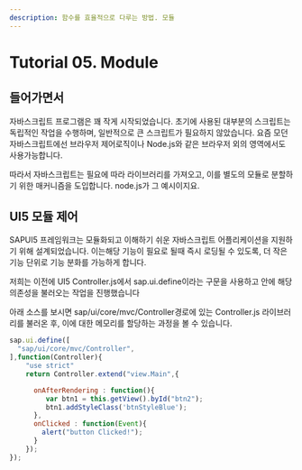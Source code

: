 ```yaml
---
description: 함수를 효율적으로 다루는 방법. 모듈
---
```


# Tutorial 05. Module

## 들어가면서

자바스크립트 프로그램은 꽤 작게 시작되었습니다. 초기에 사용된 대부분의 스크립트는 독립적인 작업을 수행하며, 일반적으로 큰 스크립트가 필요하지 않았습니다. 요즘 모던 자바스크립트에선 브라우저 제어로직이나 Node.js와 같은 브라우저 외의 영역에서도 사용가능합니다.

따라서 자바스크립트는 필요에 따라 라이브러리를 가져오고, 이를 별도의 모듈로 분할하기 위한 매커니즘을 도입합니다. node.js가 그 예시이지요.

## UI5 모듈 제어

SAPUI5 프레임워크는 모듈화되고 이해하기 쉬운 자바스크립트 어플리케이션을 지원하기 위해 설계되었습니다. 이는해당 기능이 필요로 될때 즉시 로딩될 수 있도록, 더 작은 기능 단위로 기능 분화를 가능하게 합니다.

저희는 이전에 UI5 Controller.js에서 sap.ui.define이라는 구문을 사용하고 안에 해당 의존성을 불러오는 작업을 진행했습니다

아래 소스를 보시면 sap/ui/core/mvc/Controller경로에 있는 Controller.js 라이브러리를 불러온 후, 이에 대한 메모리를 할당하는 과정을 볼 수 있습니다.

```javascript
sap.ui.define([
  "sap/ui/core/mvc/Controller",    
],function(Controller){
    "use strict"
    return Controller.extend("view.Main",{

      onAfterRendering : function(){
         var btn1 = this.getView().byId("btn2");
         btn1.addStyleClass('btnStyleBlue');
      },
      onClicked : function(Event){
        alert("button Clicked!");
      }
    });
});

```


